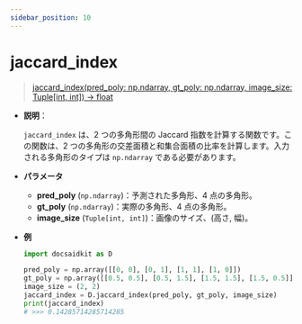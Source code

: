 ```yaml
---
sidebar_position: 10
---
```


# jaccard_index

> [jaccard_index(pred_poly: np.ndarray, gt_poly: np.ndarray, image_size: Tuple[int, int]) -> float](https://github.com/DocsaidLab/DocsaidKit/blob/6db820b92e709b61f1848d7583a3fa856b02716f/docsaidkit/structures/functionals.py#L93C5-L93C18)

- **説明**：

  `jaccard_index` は、2 つの多角形間の Jaccard 指数を計算する関数です。この関数は、2 つの多角形の交差面積と和集合面積の比率を計算します。入力される多角形のタイプは `np.ndarray` である必要があります。

- **パラメータ**

  - **pred_poly** (`np.ndarray`)：予測された多角形、4 点の多角形。
  - **gt_poly** (`np.ndarray`)：実際の多角形、4 点の多角形。
  - **image_size** (`Tuple[int, int]`)：画像のサイズ、(高さ, 幅)。

- **例**

  ```python
  import docsaidkit as D

  pred_poly = np.array([[0, 0], [0, 1], [1, 1], [1, 0]])
  gt_poly = np.array([[0.5, 0.5], [0.5, 1.5], [1.5, 1.5], [1.5, 0.5]])
  image_size = (2, 2)
  jaccard_index = D.jaccard_index(pred_poly, gt_poly, image_size)
  print(jaccard_index)
  # >>> 0.14285714285714285
  ```
